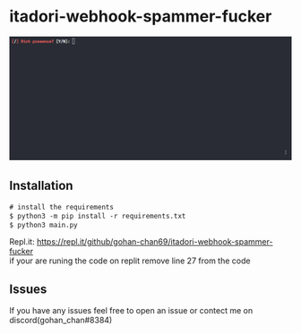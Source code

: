 # itadori-webhook-spammer-fucker
<p align="center">
<a href="https://github.com/gohan-chan69/itadori-webhook-spammer-fucker/edit/main/README.md">
<img src="./prewiew.gif">
</a>
</p>

## Installation

```console
# install the requirements
$ python3 -m pip install -r requirements.txt
$ python3 main.py
```
Repl.it: https://repl.it/github/gohan-chan69/itadori-webhook-spammer-fucker                                                                                                      
if your are runing the code on replit remove line 27 from the code 
## Issues
If you have any issues feel free to open an issue or contect me on discord(gohan_chan#8384)
